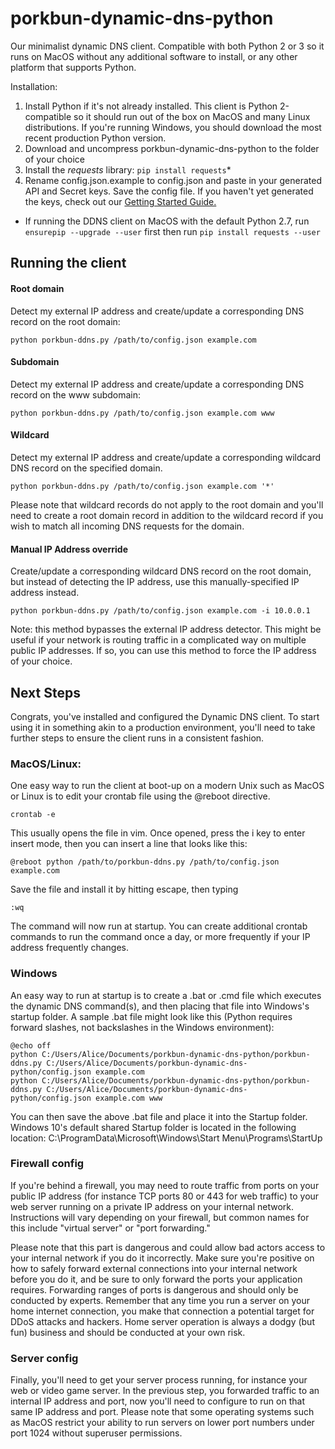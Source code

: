 # porkbun-dynamic-dns-python

Our minimalist dynamic DNS client. Compatible with both Python 2 or 3 so it runs on MacOS without any additional software to install, or any other platform that supports Python.

Installation: 

 1. Install Python if it's not already installed. This client is Python 2-compatible so it should run out of the box on MacOS and many Linux distributions. If you're running Windows, you should download the most recent production Python version.
 2. Download and uncompress porkbun-dynamic-dns-python to the folder of your choice
 3. Install the *requests* library:
 	`pip install requests`*
 4. Rename config.json.example to config.json and paste in your generated API and Secret keys. Save the config file. If you haven't yet generated the keys, check out our [Getting Started Guide.](https://kb.porkbun.com/article/190-getting-started-with-the-porkbun-dns-api)

* If running the DDNS client on MacOS with the default Python 2.7, run `ensurepip --upgrade --user` first then run `pip install requests --user`
 
## Running the client

#### Root domain
Detect my external IP address and create/update a corresponding DNS record on the root domain:

    python porkbun-ddns.py /path/to/config.json example.com

#### Subdomain
Detect my external IP address and create/update a corresponding DNS record on the www subdomain:

    python porkbun-ddns.py /path/to/config.json example.com www

#### Wildcard
Detect my external IP address and create/update a corresponding wildcard DNS record on the specified domain. 

    python porkbun-ddns.py /path/to/config.json example.com '*'

Please note that wildcard records do not apply to the root domain and you'll need to create a root domain record in addition to the wildcard record if you wish to match all incoming DNS requests for the domain.

#### Manual IP Address override
Create/update a corresponding wildcard DNS record on the root domain, but instead of detecting the IP address, use this manually-specified IP address instead.

    python porkbun-ddns.py /path/to/config.json example.com -i 10.0.0.1

Note: this method bypasses the external IP address detector. This might be useful if your network is routing traffic in a complicated way on multiple public IP addresses. If so, you can use this method to force the IP address of your choice.

## Next Steps 
Congrats, you've installed and configured the Dynamic DNS client. To start using it in something akin to a production environment, you'll need to take further steps to ensure the client runs in a consistent fashion.

### MacOS/Linux:
One easy way to run the client at boot-up on a modern Unix such as MacOS or Linux is to edit your crontab file using the @reboot directive.

    crontab -e

This usually opens the file in vim. Once opened, press the i key to enter insert mode, then you can insert a line that looks like this:

    @reboot python /path/to/porkbun-ddns.py /path/to/config.json example.com

Save the file and install it by hitting escape, then typing 

    :wq
The command will now run at startup. You can create additional crontab commands to run the command once a day, or more frequently if your IP address frequently changes.
### Windows
An easy way to run at startup is to create a .bat or .cmd file which executes the dynamic DNS command(s), and then placing that file into Windows's startup folder. A sample .bat file might look like this (Python requires forward slashes, not backslashes in the Windows environment):
```
@echo off
python C:/Users/Alice/Documents/porkbun-dynamic-dns-python/porkbun-ddns.py C:/Users/Alice/Documents/porkbun-dynamic-dns-python/config.json example.com
python C:/Users/Alice/Documents/porkbun-dynamic-dns-python/porkbun-ddns.py C:/Users/Alice/Documents/porkbun-dynamic-dns-python/config.json example.com www
```
You can then save the above .bat file and place it into the Startup folder. Windows 10's default shared Startup folder is located in the following location:
C:\ProgramData\Microsoft\Windows\Start Menu\Programs\StartUp

### Firewall config
If you're behind a firewall, you may need to route traffic from ports on your public IP address (for instance TCP ports 80 or 443 for web traffic) to your web server running on a private IP address on your internal network. Instructions will vary depending on your firewall, but common names for this include "virtual server" or "port forwarding." 

Please note that this part is dangerous and could allow bad actors access to your internal network if you do it incorrectly. Make sure you're positive on how to safely forward external connections into your internal network before you do it, and be sure to only forward the ports your application requires. Forwarding ranges of ports is dangerous and should only be conducted by experts. Remember that any time you run a server on your home internet connection, you make that connection a potential target for DDoS attacks and hackers. Home server operation is always a dodgy (but fun) business and should be conducted at your own risk.

### Server config
Finally, you'll need to get your server process running, for instance your web or video game server. In the previous step, you forwarded traffic to an internal IP address and port, now you'll need to configure to run on that same IP address and port. Please note that some operating systems such as MacOS restrict your ability to run servers on lower port numbers under port 1024 without superuser permissions.
